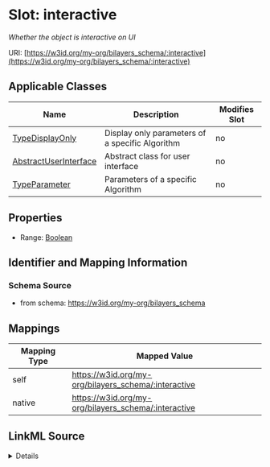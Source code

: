 

# Slot: interactive


_Whether the object is interactive on UI_





URI: [https://w3id.org/my-org/bilayers_schema/:interactive](https://w3id.org/my-org/bilayers_schema/:interactive)



<!-- no inheritance hierarchy -->





## Applicable Classes

| Name | Description | Modifies Slot |
| --- | --- | --- |
| [TypeDisplayOnly](TypeDisplayOnly.md) | Display only parameters of a specific Algorithm |  no  |
| [AbstractUserInterface](AbstractUserInterface.md) | Abstract class for user interface |  no  |
| [TypeParameter](TypeParameter.md) | Parameters of a specific Algorithm |  no  |







## Properties

* Range: [Boolean](Boolean.md)





## Identifier and Mapping Information







### Schema Source


* from schema: https://w3id.org/my-org/bilayers_schema




## Mappings

| Mapping Type | Mapped Value |
| ---  | ---  |
| self | https://w3id.org/my-org/bilayers_schema/:interactive |
| native | https://w3id.org/my-org/bilayers_schema/:interactive |




## LinkML Source

<details>
```yaml
name: interactive
description: Whether the object is interactive on UI
from_schema: https://w3id.org/my-org/bilayers_schema
rank: 1000
alias: interactive
domain_of:
- AbstractUserInterface
range: boolean
required: false

```
</details>